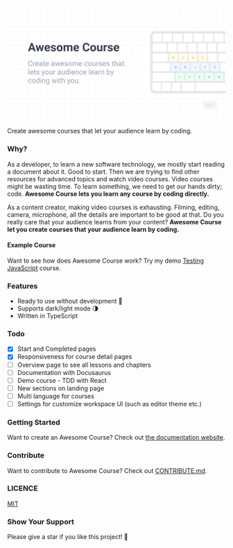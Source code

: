 ![awesome-course-og](./public/awesome-course-og.png)

Create awesome courses that let your audience learn by coding.

### Why?

As a developer, to learn a new software technology, we mostly start reading a document about it. Good to start. Then we are trying to find other resources for advanced topics and watch video courses. Video courses might be wasting time. To learn something, we need to get our hands dirty; code. **Awesome Course lets you learn any course by coding directly.**

As a content creator, making video courses is exhausting. Filming, editing, camera, microphone, all the details are important to be good at that. Do you really care that your audience learns from your content? **Awesome Course let you create courses that your audience learn by coding.**

#### Example Course

Want to see how does Awesome Course work? Try my demo [Testing JavaScript](https://www.awesomecourse.dev/lesson/1) course.

### Features

- Ready to use without development 🚀
- Supports dark/light mode 🌗
- Written in TypeScript

### Todo

- [x] Start and Completed pages
- [x] Responsiveness for course detail pages
- [ ] Overview page to see all lessons and chapters
- [ ] Documentation with Docusaurus
- [ ] Demo course - TDD with React
- [ ] New sections on landing page
- [ ] Multi language for courses
- [ ] Settings for customize workspace UI (such as editor theme etc.)

### Getting Started

Want to create an Awesome Course? Check out [the documentation website]().

### Contribute

Want to contribute to Awesome Course? Check out [CONTRIBUTE.md](./CONTRIBUTE.md).

### LICENCE

[MIT](./LICENCE)

### Show Your Support

Please give a star if you like this project! 🤩
